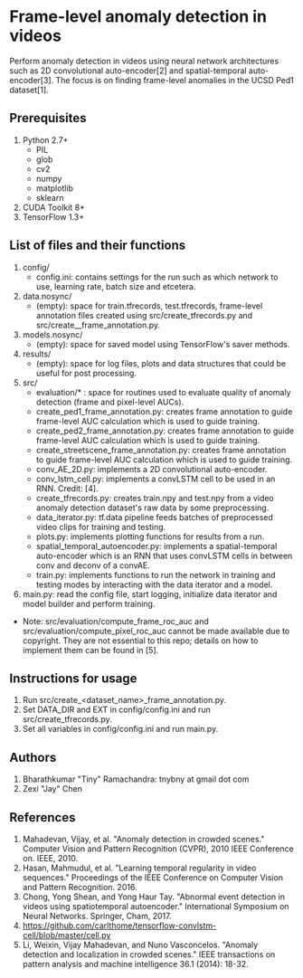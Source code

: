 # Frame-level anomaly detection in videos

Perform anomaly detection in videos using neural network architectures such as 2D convolutional auto-encoder[2] and spatial-temporal auto-encoder[3]. The focus is on finding frame-level anomalies in the UCSD Ped1 dataset[1].

## Prerequisites
1. Python 2.7+
    * PIL
    * glob
    * cv2
    * numpy
    * matplotlib
    * sklearn
2. CUDA Toolkit 8+
3. TensorFlow 1.3+

## List of files and their functions
1. config/
    * config.ini: contains settings for the run such as which network to use, learning rate, batch size and etcetera.
2. data.nosync/
    * (empty): space for train.tfrecords, test.tfrecords, frame-level annotation files created using src/create_tfrecords.py and src/create_<dataset>_frame_annotation.py.
3. models.nosync/
    * (empty): space for saved model using TensorFlow's saver methods.
4. results/
    * (empty): space for log files, plots and data structures that could be useful for post processing.
5. src/
    * evaluation/* : space for routines used to evaluate quality of anomaly detection (frame and pixel-level AUCs).
    * create_ped1_frame_annotation.py: creates frame annotation to guide frame-level AUC calculation which is used to guide training.
    * create_ped2_frame_annotation.py: creates frame annotation to guide frame-level AUC calculation which is used to guide training.
    * create_streetscene_frame_annotation.py: creates frame annotation to guide frame-level AUC calculation which is used to guide training.
    * conv_AE_2D.py: implements a 2D convolutional auto-encoder.
    * conv_lstm_cell.py: implements a convLSTM cell to be used in an RNN. Credit: [4].
    * create_tfrecords.py: creates train.npy and test.npy from a video anomaly detection dataset's raw data by some preprocessing.
    * data_iterator.py: tf.data pipeline feeds batches of preprocessed video clips for training and testing.
    * plots.py: implements plotting functions for results from a run.
    * spatial_temporal_autoencoder.py: implements a spatial-temporal auto-encoder which is an RNN that uses convLSTM cells in between conv and deconv of a convAE.
    * train.py: implements functions to run the network in training and testing modes by interacting with the data iterator and a model.
6. main.py: read the config file, start logging, initialize data iterator and model builder and perform training.

* Note: src/evaluation/compute_frame_roc_auc and src/evaluation/compute_pixel_roc_auc cannot be made available due to copyright.
They are not essential to this repo; details on how to implement them can be found in [5].

## Instructions for usage
1. Run src/create_<dataset_name>_frame_annotation.py.
2. Set DATA_DIR and EXT in config/config.ini and run src/create_tfrecords.py.
3. Set all variables in config/config.ini and run main.py.

## Authors
1. Bharathkumar "Tiny" Ramachandra: tnybny at gmail dot com
2. Zexi "Jay" Chen

## References
1. Mahadevan, Vijay, et al. "Anomaly detection in crowded scenes." Computer Vision and Pattern Recognition (CVPR), 2010 IEEE Conference on. IEEE, 2010.
2. Hasan, Mahmudul, et al. "Learning temporal regularity in video sequences." Proceedings of the IEEE Conference on Computer Vision and Pattern Recognition. 2016.
3. Chong, Yong Shean, and Yong Haur Tay. "Abnormal event detection in videos using spatiotemporal autoencoder." International Symposium on Neural Networks. Springer, Cham, 2017.
4. https://github.com/carlthome/tensorflow-convlstm-cell/blob/master/cell.py
5. Li, Weixin, Vijay Mahadevan, and Nuno Vasconcelos. "Anomaly detection and localization in crowded scenes." IEEE transactions on pattern analysis and machine intelligence 36.1 (2014): 18-32.
